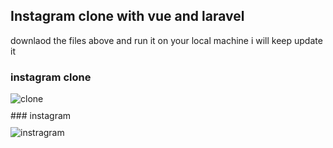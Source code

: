 

## Instagram clone with vue and laravel
downlaod the files above and run it on your local machine
i will keep update it 
### instagram clone 
<p style="margin:10px 0"><img src="https://i.ibb.co/nsBDC8L/clone.png" alt="clone" border="0"/></p>
### instagram
<p style="margin:10px 0"><img src="https://i.ibb.co/synvvZL/instragram.png" alt="instragram" border="0"/></p>
